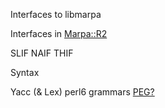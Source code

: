﻿Interfaces to libmarpa

Interfaces in [Marpa::R2](https://metacpan.org/release/Marpa-R2)

SLIF
NAIF
THIF

Syntax

Yacc (& Lex)
perl6 grammars
[PEG?](http://en.wikipedia.org/wiki/Parsing_expression_grammar)

